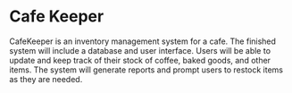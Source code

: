 # Cafe Keeper

CafeKeeper is an inventory management system for a cafe. The finished system will include a database and user interface. Users will be able to update and keep track of their stock of coffee, baked goods, and other items. The system will generate reports and prompt users to restock items as they are needed. 
